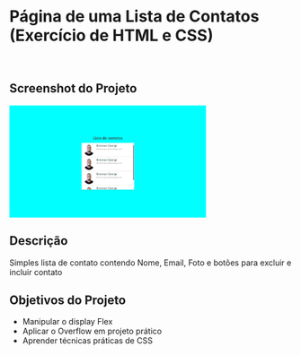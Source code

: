 # Página de uma Lista de Contatos (Exercício de HTML e CSS)
<br>

## Screenshot do Projeto
<img align="center" width="350" height="200" alt="Imagem Final do projeto" src="https://github.com/noe-martins/ListaContatos_Exercicio_CursoFrontEnd/blob/main/images/ModeloIndex.png">

## Descrição
<p>Simples lista de contato contendo Nome, Email, Foto e botões para excluir e incluir contato</p>

## Objetivos do Projeto
<ul>
  <li>Manipular o display Flex</li>
  <li>Aplicar o Overflow em projeto prático</li>
  <li>Aprender técnicas práticas de CSS</li>
</ul>
